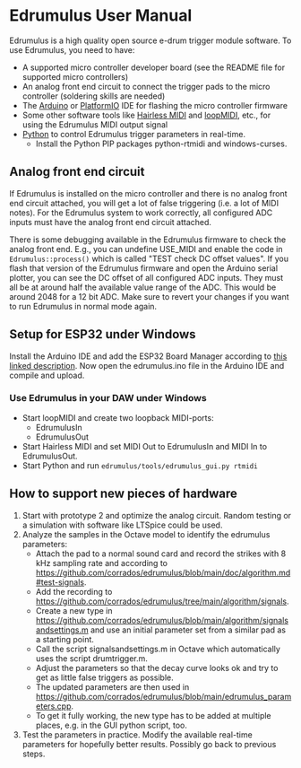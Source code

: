 # Edrumulus User Manual

Edrumulus is a high quality open source e-drum trigger module software. To use Edrumulus, you need to have:

- A supported micro controller developer board (see the README file for supported micro controllers)
- An analog front end circuit to connect the trigger pads to the micro controller (soldering skills are needed)
- The [Arduino](https://www.arduino.cc/en/software) or [PlatformIO](https://platformio.org/) IDE for flashing the micro controller firmware
- Some other software tools like [Hairless MIDI](https://projectgus.github.io/hairless-midiserial) and
  [loopMIDI](https://www.tobias-erichsen.de/software/loopmidi.html), etc., for using the Edrumulus MIDI output signal
- [Python](https://www.python.org) to control Edrumulus trigger parameters in real-time.
  - Install the Python PIP packages python-rtmidi and windows-curses.

## Analog front end circuit

If Edrumulus is installed on the micro controller and there is no analog front end circuit attached,
you will get a lot of false triggering (i.e. a lot of MIDI notes). For the Edrumulus system to work correctly,
all configured ADC inputs must have the analog front end circuit attached.

There is some debugging available in the Edrumulus firmware to check the analog front end. E.g., you can
undefine USE_MIDI and enable the code in `Edrumulus::process()` which is called "TEST check DC offset values".
If you flash that version of the Edrumulus firmware and open the Arduino serial plotter, you can see the
DC offset of all configured ADC inputs. They must all be at around half the available value range of the ADC.
This would be around 2048 for a 12 bit ADC. Make sure to revert your changes if you want to run Edrumulus
in normal mode again.


## Setup for ESP32 under Windows

Install the Arduino IDE and add the ESP32 Board Manager according to
[this linked description](https://docs.espressif.com/projects/arduino-esp32/en/latest/installing.html).
Now open the edrumulus.ino file in the Arduino IDE and compile and upload.

### Use Edrumulus in your DAW under Windows
- Start loopMIDI and create two loopback MIDI-ports:
  - EdrumulusIn
  - EdrumulusOut
- Start Hairless MIDI and set MIDI Out to EdrumulusIn and MIDI In to EdrumulusOut.
- Start Python and run `edrumulus/tools/edrumulus_gui.py rtmidi`


## How to support new pieces of hardware

1. Start with prototype 2 and optimize the analog circuit. Random testing or a simulation with software like LTSpice could be used.
3. Analyze the samples in the Octave model to identify the edrumulus parameters:
   - Attach the pad to a normal sound card and record the strikes with 8 kHz sampling rate and according to https://github.com/corrados/edrumulus/blob/main/doc/algorithm.md#test-signals.
   - Add the recording to https://github.com/corrados/edrumulus/tree/main/algorithm/signals.
   - Create a new type in https://github.com/corrados/edrumulus/blob/main/algorithm/signalsandsettings.m and use an
     initial parameter set from a similar pad as a starting point.
   - Call the script signalsandsettings.m in Octave which automatically uses the script drumtrigger.m.
   - Adjust the parameters so that the decay curve looks ok and try to get as little false triggers as possible.
   - The updated parameters are then used in https://github.com/corrados/edrumulus/blob/main/edrumulus_parameters.cpp.
   - To get it fully working, the new type has to be added at multiple places, e.g. in the GUI python script, too.
4. Test the parameters in practice. Modify the available real-time parameters for hopefully better results. Possibly go back to previous steps.

